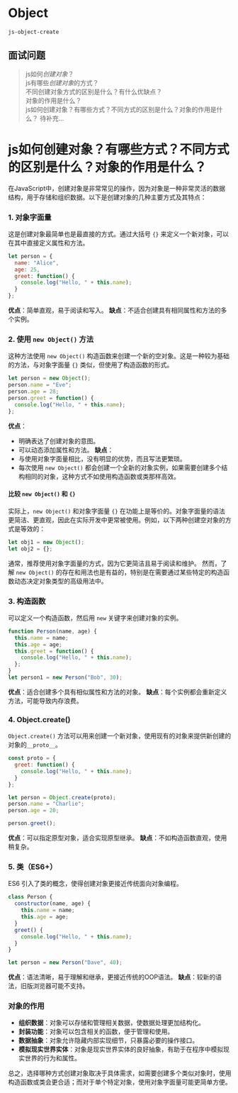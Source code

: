 # Object  
`js-object-create`

## 面试问题
> js如何*创建对象*？    
> js有哪些*创建对象*的方式？  
> 不同创建对象方式的区别是什么？有什么优缺点？  
> 对象的作用是什么？  
> js如何创建对象？有哪些方式？不同方式的区别是什么？对象的作用是什么？
> 待补充...  


# js如何创建对象？有哪些方式？不同方式的区别是什么？对象的作用是什么？  
在JavaScript中，创建对象是非常常见的操作，因为对象是一种非常灵活的数据结构，用于存储和组织数据。以下是创建对象的几种主要方式及其特点：

### 1. 对象字面量
这是创建对象最简单也是最直接的方式。通过大括号 `{}` 来定义一个新对象，可以在其中直接定义属性和方法。
```javascript
let person = {
  name: "Alice",
  age: 25,
  greet: function() {
    console.log("Hello, " + this.name);
  }
};
```
**优点**：简单直观，易于阅读和写入。
**缺点**：不适合创建具有相同属性和方法的多个实例。

### 2. 使用 `new Object()` 方法
这种方法使用 `new Object()` 构造函数来创建一个新的空对象。这是一种较为基础的方法，与对象字面量 `{}` 类似，但使用了构造函数的形式。
```javascript
let person = new Object();
person.name = "Eve";
person.age = 28;
person.greet = function() {
  console.log("Hello, " + this.name);
};
```
**优点**：
- 明确表达了创建对象的意图。
- 可以动态添加属性和方法。
**缺点**：
- 与使用对象字面量相比，没有明显的优势，而且写法更繁琐。
- 每次使用 `new Object()` 都会创建一个全新的对象实例，如果需要创建多个结构相同的对象，这种方式不如使用构造函数或类那样高效。
#### 比较 `new Object()` 和 `{}`
实际上，`new Object()` 和对象字面量 `{}` 在功能上是等价的。对象字面量的语法更简洁、更直观，因此在实际开发中更常被使用。例如，以下两种创建空对象的方式是等效的：
```javascript
let obj1 = new Object();
let obj2 = {};
```
通常，推荐使用对象字面量的方式，因为它更简洁且易于阅读和维护。
然而，了解 `new Object()` 的存在和用法也是有益的，特别是在需要通过某些特定的构造函数动态决定对象类型的高级用法中。

### 3. 构造函数
可以定义一个构造函数，然后用 `new` 关键字来创建对象的实例。
```javascript
function Person(name, age) {
  this.name = name;
  this.age = age;
  this.greet = function() {
    console.log("Hello, " + this.name);
  };
}
let person1 = new Person("Bob", 30);
```
**优点**：适合创建多个具有相似属性和方法的对象。
**缺点**：每个实例都会重新定义方法，可能导致内存浪费。

### 4. Object.create()
`Object.create()` 方法可以用来创建一个新对象，使用现有的对象来提供新创建的对象的`__proto__`。
```javascript
const proto = {
  greet: function() {
    console.log("Hello, " + this.name);
  }
};

let person = Object.create(proto);
person.name = "Charlie";
person.age = 20;

person.greet();
```
**优点**：可以指定原型对象，适合实现原型继承。
**缺点**：不如构造函数直观，使用稍复杂。

### 5. 类（ES6+）
ES6 引入了类的概念，使得创建对象更接近传统面向对象编程。
```javascript
class Person {
  constructor(name, age) {
    this.name = name;
    this.age = age;
  }
  greet() {
    console.log("Hello, " + this.name);
  }
}

let person = new Person("Dave", 40);
```
**优点**：语法清晰，易于理解和继承，更接近传统的OOP语法。
**缺点**：较新的语法，旧版浏览器可能不支持。

### 对象的作用
- **组织数据**：对象可以存储和管理相关数据，使数据处理更加结构化。
- **封装功能**：对象可以包含相关的函数，便于管理和使用。
- **数据抽象**：对象允许隐藏内部实现细节，只暴露必要的操作接口。
- **模拟现实世界实体**：对象是现实世界实体的良好抽象，有助于在程序中模拟现实世界的行为和属性。


总之，选择哪种方式创建对象取决于具体需求，如需要创建多个类似对象时，使用构造函数或类会更合适；而对于单个特定对象，使用对象字面量可能更简单方便。